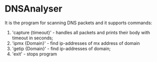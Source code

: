# DNSAnalyser

It is the program for scanning DNS packets and it supports commands:
1) 'capture {timeout}' - handles all packets and prints their body with timeout in seconds;
2) 'ipmx {Domain}' - find ip-addresses of mx address of domain
3) 'getip {Domain}' - find ip-addresses of domain;
4) 'exit' - stops program